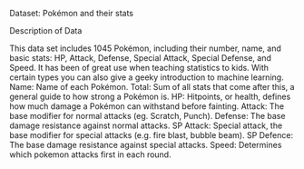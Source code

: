 Dataset: Pokémon and their stats

Description of Data

This data set includes 1045 Pokémon, including their number, name, and basic stats: HP, Attack, Defense, Special Attack, Special Defense, and Speed. It has been of great use when teaching statistics to kids. With certain types you can also give a geeky introduction to machine learning.
Name: Name of each Pokémon.
Total: Sum of all stats that come after this, a general guide to how strong a Pokémon is.
HP: Hitpoints, or health, defines how much damage a Pokémon can withstand before fainting.
Attack: The base modifier for normal attacks (eg. Scratch, Punch).
Defense: The base damage resistance against normal attacks.
SP Attack: Special attack, the base modifier for special attacks (e.g. fire blast, bubble beam).
SP Defence: The base damage resistance against special attacks.
Speed: Determines which pokemon attacks first in each round.
